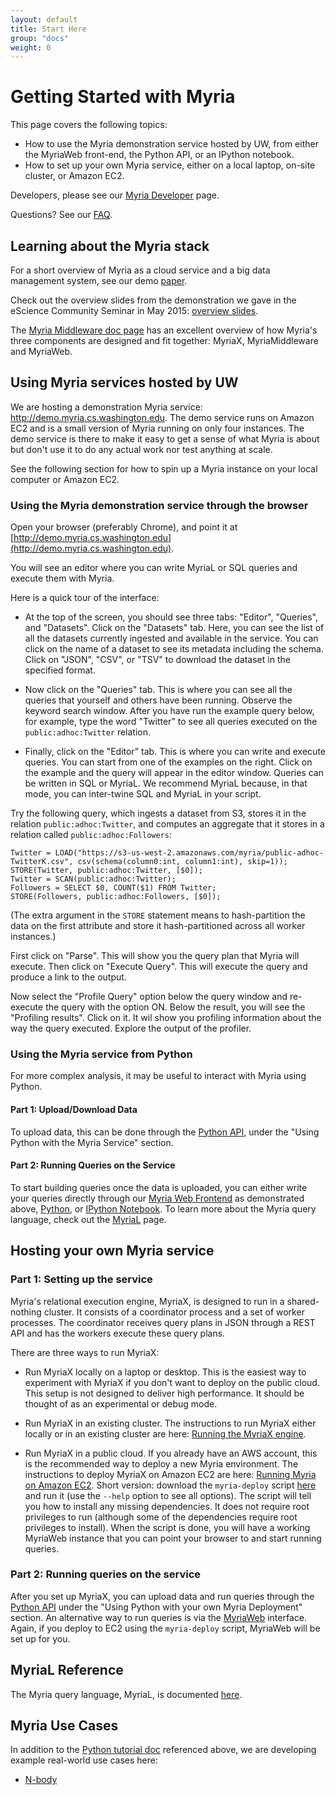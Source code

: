 ```yaml
---
layout: default
title: Start Here 
group: "docs"
weight: 0
---
```


# Getting Started with Myria
This page covers the following topics:

* How to use the Myria demonstration service hosted by UW, from either the MyriaWeb front-end, the Python API, or an IPython notebook.
* How to set up your own Myria service, either on a local laptop, on-site cluster, or Amazon EC2. 

Developers, please see our [Myria Developer](developer.html) page.

Questions? See our [FAQ](faq.html). 

## Learning about the Myria stack

For a short overview of Myria as a cloud service and a big data management system, see our demo [paper](http://myria.cs.washington.edu/publications/Halperin_Myria_demo_SIGMOD_2014.pdf).

Check out the overview slides from the demonstration we gave in the eScience Community Seminar in May 2015:  [overview slides](./myria-overview-may2015.pdf).

The [Myria Middleware doc page](myriaMiddleware.html) has an excellent overview of how Myria's three components are designed and fit together: MyriaX, MyriaMiddleware and MyriaWeb.

## Using Myria services hosted by UW

We are hosting a demonstration Myria service: <http://demo.myria.cs.washington.edu>.
The demo service runs on Amazon EC2 and is a small version of Myria running on only four instances.
The demo service is there to make it easy to get a sense of what Myria is about but don't use it to do any actual work
nor test anything at scale.

See the following section for how to spin up a Myria instance on your local computer or Amazon EC2.


### Using the Myria demonstration service through the browser


Open your browser (preferably Chrome), and point it at [http://demo.myria.cs.washington.edu](http://demo.myria.cs.washington.edu).

You will see an editor where you can write MyriaL or SQL queries and execute them with Myria. 

Here is a quick tour of the interface:

- At the top of the screen, you should see three tabs: "Editor", "Queries", and "Datasets".
Click on the "Datasets" tab. Here, you can see the list of all the datasets currently ingested
and available in the service. You can click on the name of a dataset to see its metadata
including the schema.  Click on "JSON", "CSV", or "TSV" to download the dataset in the
specified format.

- Now click on the "Queries" tab. This is where you can see all the queries that yourself
and others have been running. Observe the keyword search window. After you have run the example
query below, for example, type the word "Twitter" to see all queries executed on the
`public:adhoc:Twitter` relation.

- Finally, click on the "Editor" tab. This is where you can write and execute queries.
You can start from one of the examples on the right. Click on the example and the
query will appear in the editor window. Queries can be written in SQL or MyriaL. We
recommend MyriaL because, in that mode, you can inter-twine SQL and MyriaL in your
script.

Try the following query, which ingests a dataset from S3, stores it in the relation `public:adhoc:Twitter`,
and computes an aggregate that it stores in a relation called `public:adhoc:Followers`:

    Twitter = LOAD("https://s3-us-west-2.amazonaws.com/myria/public-adhoc-TwitterK.csv", csv(schema(column0:int, column1:int), skip=1));
    STORE(Twitter, public:adhoc:Twitter, [$0]);
    Twitter = SCAN(public:adhoc:Twitter);
    Followers = SELECT $0, COUNT($1) FROM Twitter;
    STORE(Followers, public:adhoc:Followers, [$0]);

(The extra argument in the `STORE` statement means to hash-partition the data on the
first attribute and store it hash-partitioned across all worker instances.)

First click on "Parse". This will show you the query plan that Myria will
execute. Then click on "Execute Query". This will execute the query and
produce a link to the output.

Now select  the "Profile Query" option below the query window and
re-execute the query with the option ON.  Below the result, you will
see the "Profiling results". Click on it. It wil show you profiling information
about the way the query executed. Explore the output of the profiler.


### Using the Myria service from Python

For more complex analysis, it may be useful to interact with Myria using Python.

#### Part 1: Upload/Download Data

To upload data, this can be done through the [Python API](myria-python/index.html), under the "Using Python with the Myria Service" section.

#### Part 2: Running Queries on the Service

To start building queries once the data is uploaded, you can either write your queries directly through our [Myria Web Frontend](https://demo.myria.cs.washington.edu/editor) as demonstrated above, [Python](myria-python/index.html), or [IPython Notebook](https://github.com/uwescience/myria-python/blob/master/ipnb%20examples/myria%20examples.ipynb). To learn more about the Myria query language, check out the [MyriaL](myrial.html) page.


## Hosting your own Myria service 

### Part 1: Setting up the service

Myria's relational execution engine, MyriaX, is designed to run in a shared-nothing cluster. It consists of
a coordinator process and a set of worker processes. The coordinator receives query
plans in JSON through a REST API and has the workers execute these query plans.

There are three ways to run MyriaX:

- Run MyriaX locally on a laptop or desktop. This is the easiest
way to experiment with MyriaX if you don't want to deploy on the public cloud. This setup is not designed
to deliver high performance. It should be thought of as an experimental
or debug mode. 

- Run MyriaX in an existing cluster.
  The instructions to run MyriaX either locally or in an existing cluster are here:  [Running the MyriaX engine](myriax/index.html). 

- Run MyriaX in a public cloud.
  If you already have an AWS account, this is the recommended way to deploy a new Myria environment. The instructions to deploy MyriaX on Amazon EC2 are here: [Running Myria on Amazon EC2](https://github.com/uwescience/myria-ec2-ansible/blob/reef/README.md). Short version: download the `myria-deploy` script [here](https://raw.githubusercontent.com/uwescience/myria-ec2-ansible/reef/myria-deploy) and run it (use the `--help` option to see all options). The script will tell you how to install any missing dependencies. It does not require root privileges to run (although some of the dependencies require root privileges to install). When the script is done, you will have a working MyriaWeb instance that you can point your browser to and start running queries.

### Part 2: Running queries on the service

After you set up MyriaX, you can upload data and run queries through the [Python API](myria-python/index.html) under the "Using Python with your own Myria Deployment" section. An alternative way to run queries is via the [MyriaWeb](myria-web/index.html) interface. Again, if you deploy to EC2 using the `myria-deploy` script, MyriaWeb will be set up for you.

## MyriaL Reference

The Myria query language, MyriaL, is documented [here](http://myria.cs.washington.edu/docs/myrial.html).

## Myria Use Cases

In addition to the [Python tutorial doc](myria-python/index.html) referenced above,
we are developing example real-world use cases here: 

* [N-body](usecase-astronomy.html)

